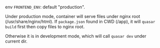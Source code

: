 env `FRONTEND_ENV`: default "production".

Under production mode, container will serve files under nginx root (/usr/share/nginx/html). If `package.json` found in CWD (/app), it will `quasar build` first then copy files to nginx root.

Otherwise it is in development mode, which will call `quasar dev` under current dir.
